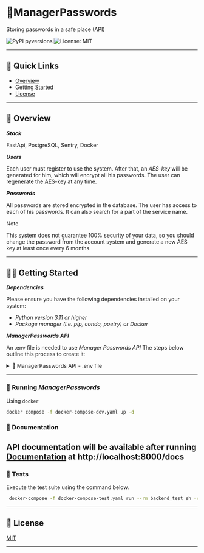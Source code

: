 # 🔐ManagerPasswords

Storing passwords in a safe place (API)

![PyPI pyversions](https://img.shields.io/badge/python-3.11-blue)
![License: MIT](https://img.shields.io/github/license/eli64s/readme-ai?color=blueviolet)

---

## 🔗 Quick Links
* [Overview](#-overview)
* [Getting Started](#-getting-started)
* [License](#-license)

---

## 🔭 Overview
***Stack***

FastApi, PostgreSQL, Sentry, Docker

***Users***

Each user must register to use the system. After that, an <em>AES-key</em>
will be generated for him, which will encrypt all his passwords.
The user can regenerate the AES-key at any time.

***Passwords***

All passwords are stored encrypted in the database.
The user has access to each of his passwords.
It can also search for a part of the service name.
> [!NOTE]
>
>This system does not guarantee 100% security of your data,
> so you should change the password from the account system and generate a new
> AES key at least once every 6 months.
>
---
## 👩‍💻 Getting Started

***Dependencies***

Please ensure you have the following dependencies installed on your system:

- *Python version 3.11 or higher*
- *Package manager (i.e. pip, conda, poetry) or Docker*


***ManagerPasswords API***

An  .env file is needed to use *Manager Passwords API*
The steps below outline this process to create it:

<details closed><summary>🔐 ManagerPasswords API - .env file</summary>
You need to create variables to connect to the database in the .env file

For example:

- *POSTGRES_USER: postgres_user*
- *POSTGRES_PASSWORD: postgres_password*
- *POSTGRES_DB: postgres_db*
- *POSTGRES_PORT: 5432*

You should also connect this project to [Sentry](https://sentry.io/) and add SENTRY_URL to the .env file

For example:
- *SENTRY_URL: https://eec20034949b2b27dc10652f4cef5d46@o4506314416521216.ingest.sentry.io/454243420649984*
</details>

---
### 🚀 Running *ManagerPasswords*

Using `docker`

```bash
docker compose -f docker-compose-dev.yaml up -d
```

### 📝 Documentation
API documentation will be available after running
[Documentation](http://localhost:8000/docs) at http://localhost:8000/docs
---

### 🧪 Tests

Execute the test suite using the command below.

```bash
 docker-compose -f docker-compose-test.yaml run --rm backend_test sh -c 'pytest'
```

---

## 📄 License

[MIT](https://github.com/eli64s/readme-ai/blob/main/LICENSE)

---
